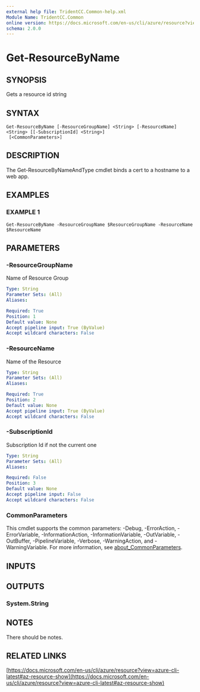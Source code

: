```yaml
---
external help file: TridentCC.Common-help.xml
Module Name: TridentCC.Common
online version: https://docs.microsoft.com/en-us/cli/azure/resource?view=azure-cli-latest#az-resource-show
schema: 2.0.0
---
```


# Get-ResourceByName

## SYNOPSIS
Gets a resource id string

## SYNTAX

```
Get-ResourceByName [-ResourceGroupName] <String> [-ResourceName] <String> [[-SubscriptionId] <String>]
 [<CommonParameters>]
```

## DESCRIPTION
The Get-ResourceByNameAndType cmdlet binds a cert to a hostname to a web app.

## EXAMPLES

### EXAMPLE 1
```
Get-ResourceByName -ResourceGroupName $ResourceGroupName -ResourceName $ResourceName
```

## PARAMETERS

### -ResourceGroupName
Name of Resource Group

```yaml
Type: String
Parameter Sets: (All)
Aliases:

Required: True
Position: 1
Default value: None
Accept pipeline input: True (ByValue)
Accept wildcard characters: False
```

### -ResourceName
Name of the Resource

```yaml
Type: String
Parameter Sets: (All)
Aliases:

Required: True
Position: 2
Default value: None
Accept pipeline input: True (ByValue)
Accept wildcard characters: False
```

### -SubscriptionId
Subscription Id if not the current one

```yaml
Type: String
Parameter Sets: (All)
Aliases:

Required: False
Position: 3
Default value: None
Accept pipeline input: False
Accept wildcard characters: False
```

### CommonParameters
This cmdlet supports the common parameters: -Debug, -ErrorAction, -ErrorVariable, -InformationAction, -InformationVariable, -OutVariable, -OutBuffer, -PipelineVariable, -Verbose, -WarningAction, and -WarningVariable. For more information, see [about_CommonParameters](http://go.microsoft.com/fwlink/?LinkID=113216).

## INPUTS

## OUTPUTS

### System.String
## NOTES
There should be notes.

## RELATED LINKS

[https://docs.microsoft.com/en-us/cli/azure/resource?view=azure-cli-latest#az-resource-show](https://docs.microsoft.com/en-us/cli/azure/resource?view=azure-cli-latest#az-resource-show)


